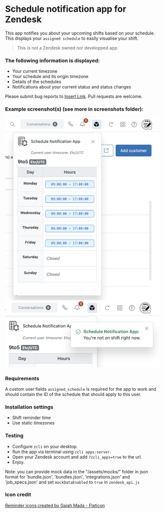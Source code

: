 # Schedule notification app for Zendesk

This app notifies you about your upcoming shifts based on your schedule.
This displays your `assigned schedule` to easily visualise your shift. 

> This is not a Zendesk owned nor developped app.

### The following information is displayed:

* Your current timezone
* Your schedule and its origin timezone
* Details of the schedules
* Notifications about your current status and status changes

Please submit bug reports to [Insert Link](). Pull requests are welcome.

### Example screenshot(s) (see more in screenshots folder):

![Screenshot of the app](/assets/screenshots/application.png "Application")
![Screenshot of the app notification](/assets/screenshots/notification.png "Application notification")

### Requirements

A custom user fields `assigned_schedule` is required for the app to work and should contain the ID
of the schedule that should apply to this user. 

### Installation settings

* Shift reminder time
* Use static timezones

### Testing

* Configure `zcli` on your desktop. 
* Run the app via terminal using `zcli apps:server`.
* Open your Zendesk account and add `?zcli_apps=true` to the url.
* Enjoy.

Note: you can provide mock data in the "/assets/mocks/" folder in json format for 'bundle.json', 'bundles.json', 'integrations.json' and 'job_specs.json' and set `mockDataEnabled` to `true` in `zendesk_api.js`

### Icon credit

[Reminder icons created by Gajah Mada - Flaticon](https://www.flaticon.com/free-icons/reminder)
